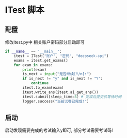 # ITest 脚本

## 配置

修改itest.py中 相关账户密码部分启动即可

```python
if __name__ == '__main__':
    itest = ITest("账户", "密码", "deepseek-api")
    exams = itest.get_exams()
    for exam in exams:
        print(exam)
        is_next = input("是否继续[Y/n]:")
        if is_next != "y" and is_next != "Y":
            continue
        itest.to_exam(exam)
        itest.write_ans(itest.ai_get_ans())
        itest.submit(sleep_time=3) # 完成后提交前等待时间
        logger.success("当前试卷已完成!")
```

## 启动

启动发现需要完成的考试输入y即可, 部分考试需要考试码!